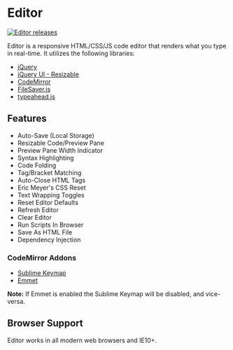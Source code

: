 # Editor

[![Editor releases](https://img.shields.io/github/release/markhillard/Editor.svg)](https://github.com/markhillard/Editor/releases)

Editor is a responsive HTML/CSS/JS code editor that renders what you type in real-time. It utilizes the following libraries:

- [jQuery](http://jquery.com/)
- [jQuery UI - Resizable](https://jqueryui.com/resizable/)
- [CodeMirror](https://codemirror.net/)
- [FileSaver.js](https://github.com/eligrey/FileSaver.js)
- [typeahead.js](https://twitter.github.io/typeahead.js/)

## Features

- Auto-Save (Local Storage)
- Resizable Code/Preview Pane
- Preview Pane Width Indicator
- Syntax Highlighting
- Code Folding
- Tag/Bracket Matching
- Auto-Close HTML Tags
- Eric Meyer's CSS Reset
- Text Wrapping Toggles
- Reset Editor Defaults
- Refresh Editor
- Clear Editor
- Run Scripts In Browser
- Save As HTML File
- Dependency Injection

### CodeMirror Addons

- [Sublime Keymap](https://codemirror.net/demo/sublime.html)
- [Emmet](https://github.com/emmetio/codemirror)

**Note:** If Emmet is enabled the Sublime Keymap will be disabled, and vice-versa.

## Browser Support

Editor works in all modern web browsers and IE10+.
